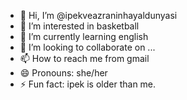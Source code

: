 - 👋 Hi, I’m @ipekveazraninhayaldunyasi
- 👀 I’m interested in basketball
- 🌱 I’m currently learning english
- 💞️ I’m looking to collaborate on ...
- 📫 How to reach me from gmail
- 😄 Pronouns: she/her
- ⚡ Fun fact: ipek is older than me.

<!---
ipekveazraninhayaldunyasi/ipekveazraninhayaldunyasi is a ✨ special ✨ repository because its `README.md` (this file) appears on your GitHub profile.
You can click the Preview link to take a look at your changes.
--->
